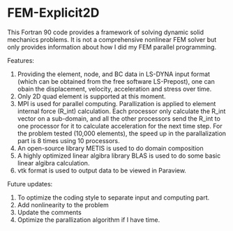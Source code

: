 # FEM-Explicit2D
This Fortran 90 code provides a framework of solving dynamic solid mechanics problems. It is not a comprehensive nonlinear FEM solver but only provides information about how I did my FEM parallel programming. 

Features:
 1. Providing the element, node, and BC data in LS-DYNA input format (which can be obtained from the free software LS-Prepost), one can obain the displacement, velocity, acceleration and stress over time. 
 2. Only 2D quad element is supported at this moment. 
 3. MPI is used for parallel computing. Parallization is applied to element internal force (R_int) calculation. Each processor only calculate the R_int vector on a sub-domain, and all the other processors send the R_int to one processor for it to calculate acceleration for the next time step. For the problem tested (10,000 elements), the speed up in the parallalization part is 8 times using 10 processors.
 4. An open-source library METIS is used to do domain composition
 5. A highly optimized linear algibra library BLAS is used to do some basic linear algibra calculation.
 6. vtk format is used to output data to be viewed in Paraview.

Future updates:
 1. To optimize the coding style to separate input and computing part.
 2. Add nonlinearity to the problem
 3. Update the comments
 4. Optimize the parallization algorithm if I have time. 
